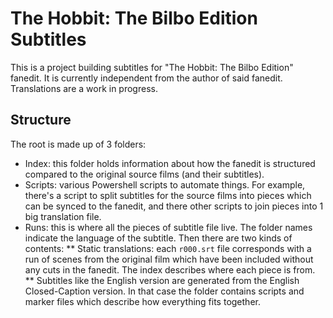# The Hobbit: The Bilbo Edition Subtitles

This is a project building subtitles for "The Hobbit: The Bilbo Edition" fanedit. It is currently independent from the author of said fanedit. Translations are a work in progress.

## Structure

The root is made up of 3 folders:

* Index: this folder holds information about how the fanedit is structured compared to the original source films (and their subtitles).
* Scripts: various Powershell scripts to automate things. For example, there's a script to split subtitles for the source films into pieces which can be synced to the fanedit, and there other scripts to join pieces into 1 big translation file.
* Runs: this is where all the pieces of subtitle file live. The folder names indicate the language of the subtitle. Then there are two kinds of contents:
** Static translations: each `r000.srt` file corresponds with a run of scenes from the original film which have been included without any cuts in the fanedit. The index describes where each piece is from.
** Subtitles like the English version are generated from the English Closed-Caption version. In that case the folder contains scripts and marker files which describe how everything fits together.
